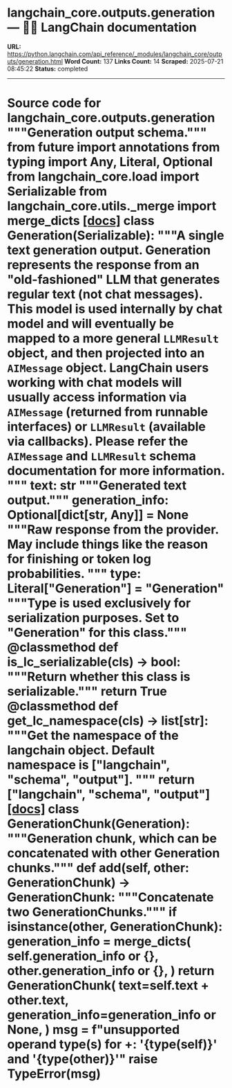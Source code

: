 # langchain_core.outputs.generation — 🦜🔗 LangChain  documentation

**URL:** https://python.langchain.com/api_reference/_modules/langchain_core/outputs/generation.html
**Word Count:** 137
**Links Count:** 14
**Scraped:** 2025-07-21 08:45:22
**Status:** completed

---

# Source code for langchain\_core.outputs.generation               """Generation output schema."""          from __future__ import annotations          from typing import Any, Literal, Optional          from langchain_core.load import Serializable     from langchain_core.utils._merge import merge_dicts                              [[docs]](https://python.langchain.com/api_reference/core/outputs/langchain_core.outputs.generation.Generation.html#langchain_core.outputs.generation.Generation)     class Generation(Serializable):         """A single text generation output.              Generation represents the response from an "old-fashioned" LLM that         generates regular text (not chat messages).              This model is used internally by chat model and will eventually         be mapped to a more general `LLMResult` object, and then projected into         an `AIMessage` object.              LangChain users working with chat models will usually access information via         `AIMessage` (returned from runnable interfaces) or `LLMResult` (available         via callbacks). Please refer the `AIMessage` and `LLMResult` schema documentation         for more information.         """              text: str         """Generated text output."""              generation_info: Optional[dict[str, Any]] = None         """Raw response from the provider.              May include things like the reason for finishing or token log probabilities.         """         type: Literal["Generation"] = "Generation"         """Type is used exclusively for serialization purposes.         Set to "Generation" for this class."""              @classmethod         def is_lc_serializable(cls) -> bool:             """Return whether this class is serializable."""             return True              @classmethod         def get_lc_namespace(cls) -> list[str]:             """Get the namespace of the langchain object.                  Default namespace is ["langchain", "schema", "output"].             """             return ["langchain", "schema", "output"]                                             [[docs]](https://python.langchain.com/api_reference/core/outputs/langchain_core.outputs.generation.GenerationChunk.html#langchain_core.outputs.generation.GenerationChunk)     class GenerationChunk(Generation):         """Generation chunk, which can be concatenated with other Generation chunks."""              def __add__(self, other: GenerationChunk) -> GenerationChunk:             """Concatenate two GenerationChunks."""             if isinstance(other, GenerationChunk):                 generation_info = merge_dicts(                     self.generation_info or {},                     other.generation_info or {},                 )                 return GenerationChunk(                     text=self.text + other.text,                     generation_info=generation_info or None,                 )             msg = f"unsupported operand type(s) for +: '{type(self)}' and '{type(other)}'"             raise TypeError(msg)